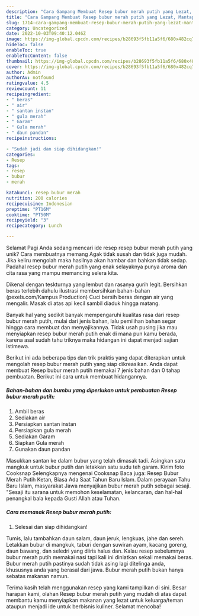 ```yaml
---
description: "Cara Gampang Membuat Resep bubur merah putih yang Lezat, Mantap"
title: "Cara Gampang Membuat Resep bubur merah putih yang Lezat, Mantap"
slug: 1714-cara-gampang-membuat-resep-bubur-merah-putih-yang-lezat-mantap
category: Uncategorized
date: 2022-10-03T09:40:12.046Z
image: https://img-global.cpcdn.com/recipes/b28693f5fb11a5f6/680x482cq70/resep-bubur-merah-putih-foto-resep-utama.jpg
hideToc: false
enableToc: true
enableTocContent: false
thumbnail: https://img-global.cpcdn.com/recipes/b28693f5fb11a5f6/680x482cq70/resep-bubur-merah-putih-foto-resep-utama.jpg
cover: https://img-global.cpcdn.com/recipes/b28693f5fb11a5f6/680x482cq70/resep-bubur-merah-putih-foto-resep-utama.jpg
author: Admin
authorAv: notfound
ratingvalue: 4.5
reviewcount: 11
recipeingredient:
- " beras"
- " air"
- " santan instan"
- " gula merah"
- " Garam"
- " Gula merah"
- " daun pandan"
recipeinstructions:

- "Sudah jadi dan siap dihidangkan!"
categories:
- Resep
tags:
- resep
- bubur
- merah

katakunci: resep bubur merah 
nutrition: 200 calories
recipecuisine: Indonesian
preptime: "PT16M"
cooktime: "PT50M"
recipeyield: "3"
recipecategory: Lunch

---
```



Selamat Pagi Anda sedang mencari ide resep resep bubur merah putih yang unik? Cara membuatnya memang Agak tidak susah dan tidak juga mudah. Jika keliru mengolah maka hasilnya akan hambar dan bahkan tidak sedap. Padahal resep bubur merah putih yang enak selayaknya punya aroma dan cita rasa yang mampu memancing selera kita.


Dikenal dengan teskturnya yang lembut dan rasanya gurih legit. Bersihkan beras terlebih dahulu ilustrasi membersihkan bahan-bahan (pexels.com/Kampus Production) Cuci bersih beras dengan air yang mengalir. Masak di atas api kecil sambil diaduk hingga matang.

Banyak hal yang sedikit banyak mempengaruhi kualitas rasa dari resep bubur merah putih, mulai dari jenis bahan, lalu pemilihan bahan segar hingga cara membuat dan menyajikannya. Tidak usah pusing jika mau menyiapkan resep bubur merah putih enak di mana pun kamu berada, karena asal sudah tahu triknya maka hidangan ini dapat menjadi sajian istimewa.


Berikut ini ada beberapa tips dan trik praktis yang dapat diterapkan untuk mengolah resep bubur merah putih yang siap dikreasikan. Anda dapat membuat Resep bubur merah putih memakai 7 jenis bahan dan 0 tahap pembuatan. Berikut ini cara untuk membuat hidangannya.

<!--inarticleads1-->

##### Bahan-bahan dan bumbu yang diperlukan untuk pembuatan Resep bubur merah putih:

1. Ambil  beras
1. Sediakan  air
1. Persiapkan  santan instan
1. Persiapkan  gula merah
1. Sediakan  Garam
1. Siapkan  Gula merah
1. Gunakan  daun pandan


Masukkan santan ke dalam bubur yang telah dimasak tadi. Asingkan satu mangkuk untuk bubur putih dan letakkan satu sudu teh garam. Kirim foto Cooksnap Selengkapnya mengenai Cooksnap Baca juga: Resep Bubur Merah Putih Ketan, Biasa Ada Saat Tahun Baru Islam. Dalam perayaan Tahu Baru Islam, masyarakat Jawa menyajikan bubur merah putih sebagai sesaji. &#34;Sesaji itu sarana untuk memohon keselamatan, kelancaran, dan hal-hal penangkal bala kepada Gusti Allah atau Tuhan. 

<!--inarticleads2-->

##### Cara memasak Resep bubur merah putih:


1. Selesai dan siap dihidangkan!

Tumis, lalu tambahkan daun salam, daun jeruk, lengkuas, jahe dan sereh. Letakkan bubur di mangkuk, taburi dengan suwiran ayam, kacang goreng, daun bawang, dan seledri yang diiris halus dan. Kalau resep sebelumnya bubur merah putih memakai nasi tapi kali ini diniatkan sekali memakai beras. Bubur merah putih pastinya sudah tidak asing lagi ditelinga anda, khususnya anda yang berasal dari jawa. Bubur merah putih bukan hanya sebatas makanan namun. 

Terima kasih telah menggunakan resep yang kami tampilkan di sini. Besar harapan kami, olahan Resep bubur merah putih yang mudah di atas dapat membantu kamu menyiapkan makanan yang lezat untuk keluarga/teman ataupun menjadi ide untuk berbisnis kuliner. Selamat mencoba!
